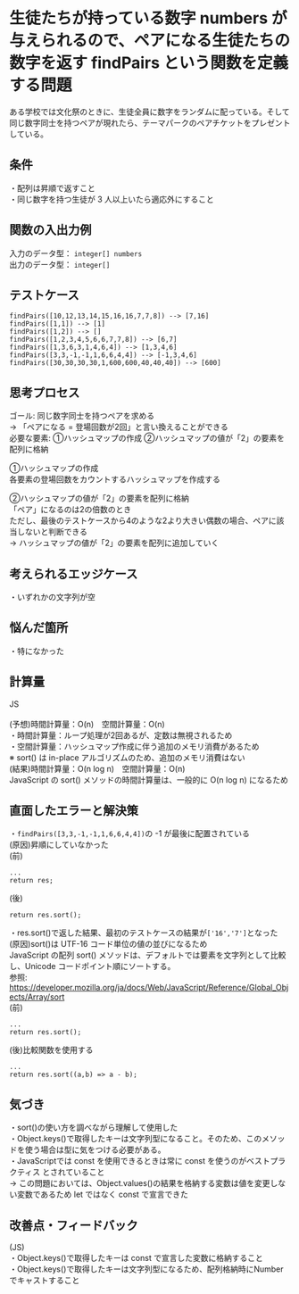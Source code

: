 # 生徒たちが持っている数字 numbers が与えられるので、ペアになる生徒たちの数字を返す findPairs という関数を定義する問題
ある学校では文化祭のときに、生徒全員に数字をランダムに配っている。そして同じ数字同士を持つペアが現れたら、テーマパークのペアチケットをプレゼントしている。

## 条件
・配列は昇順で返すこと<br>
・同じ数字を持つ生徒が 3 人以上いたら適応外にすること<br>


## 関数の入出力例
入力のデータ型： `integer[] numbers`<br>
出力のデータ型： `integer[]`<br>


## テストケース
`findPairs([10,12,13,14,15,16,16,7,7,8]) --> [7,16]`<br>
`findPairs([1,1]) --> [1]`<br>
`findPairs([1,2]) --> []`<br>
`findPairs([1,2,3,4,5,6,6,7,7,8]) --> [6,7]`<br>
`findPairs([1,3,6,3,1,4,6,4]) --> [1,3,4,6]`<br>
`findPairs([3,3,-1,-1,1,6,6,4,4]) --> [-1,3,4,6]`<br>
`findPairs([30,30,30,30,1,600,600,40,40,40]) --> [600]`<br>


## 思考プロセス
ゴール: 同じ数字同士を持つペアを求める<br>
→ 「ペアになる = 登場回数が2回」と言い換えることができる<br>
必要な要素: ①ハッシュマップの作成 ②ハッシュマップの値が「2」の要素を配列に格納<br>

①ハッシュマップの作成<br>
各要素の登場回数をカウントするハッシュマップを作成する<br>

②ハッシュマップの値が「2」の要素を配列に格納<br>
「ペア」になるのは2の倍数のとき<br>
ただし、最後のテストケースから4のような2より大きい偶数の場合、ペアに該当しないと判断できる<br>
→ ハッシュマップの値が「2」の要素を配列に追加していく<br>


## 考えられるエッジケース
・いずれかの文字列が空<br>


## 悩んだ箇所
・特になかった<br>


## 計算量
JS<br>                                                                        
(予想)時間計算量：O(n)　空間計算量：O(n)<br>
・時間計算量：ループ処理が2回あるが、定数は無視されるため<br>
・空間計算量：ハッシュマップ作成に伴う追加のメモリ消費があるため<br>
※ sort() は in-place アルゴリズムのため、追加のメモリ消費はない<br>
(結果)時間計算量：O(n log n)　空間計算量：O(n)<br>
JavaScript の sort() メソッドの時間計算量は、一般的に O(n log n) になるため 

## 直面したエラーと解決策
・`findPairs([3,3,-1,-1,1,6,6,4,4])`の -1 が最後に配置されている<br>
(原因)昇順にしていなかった<br>
(前)
```
...
return res;
```
(後)
```
return res.sort();
```

・res.sort()で返した結果、最初のテストケースの結果が`['16','7']`となった<br>
(原因)sort()は UTF-16 コード単位の値の並びになるため<br>
JavaScript の配列 sort() メソッドは、デフォルトでは要素を文字列として比較し、Unicode コードポイント順にソートする。<br>
参照: https://developer.mozilla.org/ja/docs/Web/JavaScript/Reference/Global_Objects/Array/sort<br>
(前)
```
...
return res.sort();
```
(後)比較関数を使用する
```
...
return res.sort((a,b) => a - b);
```

## 気づき
・sort()の使い方を調べながら理解して使用した<br>
・Object.keys()で取得したキーは文字列型になること。そのため、このメソッドを使う場合は型に気をつける必要がある。<br>
・JavaScriptでは const を使用できるときは常に const を使うのがベストプラクティス とされていること<br>
→ この問題においては、Object.values()の結果を格納する変数は値を変更しない変数であるため let ではなく const で宣言できた<br>

## 改善点・フィードバック
(JS)<br>
・Object.keys()で取得したキーは const で宣言した変数に格納すること<br>
・Object.keys()で取得したキーは文字列型になるため、配列格納時にNumberでキャストすること<br>
